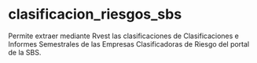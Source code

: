 # clasificacion_riesgos_sbs
Permite extraer mediante Rvest las clasificaciones de Clasificaciones e Informes Semestrales de las Empresas Clasificadoras de Riesgo del portal de la SBS.
